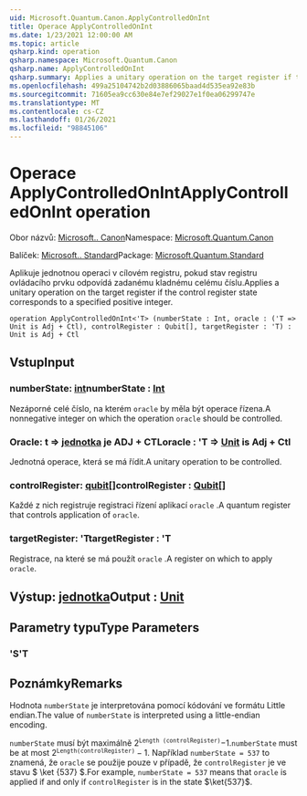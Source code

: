 ```yaml
---
uid: Microsoft.Quantum.Canon.ApplyControlledOnInt
title: Operace ApplyControlledOnInt
ms.date: 1/23/2021 12:00:00 AM
ms.topic: article
qsharp.kind: operation
qsharp.namespace: Microsoft.Quantum.Canon
qsharp.name: ApplyControlledOnInt
qsharp.summary: Applies a unitary operation on the target register if the control register state corresponds to a specified positive integer.
ms.openlocfilehash: 499a25104742b2d03886065baad4d535ea92e83b
ms.sourcegitcommit: 71605ea9cc630e84e7ef29027e1f0ea06299747e
ms.translationtype: MT
ms.contentlocale: cs-CZ
ms.lasthandoff: 01/26/2021
ms.locfileid: "98845106"
---
```

# <a name="applycontrolledonint-operation"></a><span data-ttu-id="874b5-102">Operace ApplyControlledOnInt</span><span class="sxs-lookup"><span data-stu-id="874b5-102">ApplyControlledOnInt operation</span></span>

<span data-ttu-id="874b5-103">Obor názvů: [Microsoft.. Canon](xref:Microsoft.Quantum.Canon)</span><span class="sxs-lookup"><span data-stu-id="874b5-103">Namespace: [Microsoft.Quantum.Canon](xref:Microsoft.Quantum.Canon)</span></span>

<span data-ttu-id="874b5-104">Balíček: [Microsoft.. Standard](https://nuget.org/packages/Microsoft.Quantum.Standard)</span><span class="sxs-lookup"><span data-stu-id="874b5-104">Package: [Microsoft.Quantum.Standard](https://nuget.org/packages/Microsoft.Quantum.Standard)</span></span>


<span data-ttu-id="874b5-105">Aplikuje jednotnou operaci v cílovém registru, pokud stav registru ovládacího prvku odpovídá zadanému kladnému celému číslu.</span><span class="sxs-lookup"><span data-stu-id="874b5-105">Applies a unitary operation on the target register if the control register state corresponds to a specified positive integer.</span></span>

```qsharp
operation ApplyControlledOnInt<'T> (numberState : Int, oracle : ('T => Unit is Adj + Ctl), controlRegister : Qubit[], targetRegister : 'T) : Unit is Adj + Ctl
```


## <a name="input"></a><span data-ttu-id="874b5-106">Vstup</span><span class="sxs-lookup"><span data-stu-id="874b5-106">Input</span></span>

### <a name="numberstate--int"></a><span data-ttu-id="874b5-107">numberState: [int](xref:microsoft.quantum.lang-ref.int)</span><span class="sxs-lookup"><span data-stu-id="874b5-107">numberState : [Int](xref:microsoft.quantum.lang-ref.int)</span></span>

<span data-ttu-id="874b5-108">Nezáporné celé číslo, na kterém `oracle` by měla být operace řízena.</span><span class="sxs-lookup"><span data-stu-id="874b5-108">A nonnegative integer on which the operation `oracle` should be controlled.</span></span>


### <a name="oracle--t--unit--is-adj--ctl"></a><span data-ttu-id="874b5-109">Oracle: t => [jednotka](xref:microsoft.quantum.lang-ref.unit)  je ADJ + CTL</span><span class="sxs-lookup"><span data-stu-id="874b5-109">oracle : 'T => [Unit](xref:microsoft.quantum.lang-ref.unit)  is Adj + Ctl</span></span>

<span data-ttu-id="874b5-110">Jednotná operace, která se má řídit.</span><span class="sxs-lookup"><span data-stu-id="874b5-110">A unitary operation to be controlled.</span></span>


### <a name="controlregister--qubit"></a><span data-ttu-id="874b5-111">controlRegister: [qubit](xref:microsoft.quantum.lang-ref.qubit)[]</span><span class="sxs-lookup"><span data-stu-id="874b5-111">controlRegister : [Qubit](xref:microsoft.quantum.lang-ref.qubit)[]</span></span>

<span data-ttu-id="874b5-112">Každé z nich registruje registraci řízení aplikací `oracle` .</span><span class="sxs-lookup"><span data-stu-id="874b5-112">A quantum register that controls application of `oracle`.</span></span>


### <a name="targetregister--t"></a><span data-ttu-id="874b5-113">targetRegister: 'T</span><span class="sxs-lookup"><span data-stu-id="874b5-113">targetRegister : 'T</span></span>

<span data-ttu-id="874b5-114">Registrace, na které se má použít `oracle` .</span><span class="sxs-lookup"><span data-stu-id="874b5-114">A register on which to apply `oracle`.</span></span>



## <a name="output--unit"></a><span data-ttu-id="874b5-115">Výstup: [jednotka](xref:microsoft.quantum.lang-ref.unit)</span><span class="sxs-lookup"><span data-stu-id="874b5-115">Output : [Unit](xref:microsoft.quantum.lang-ref.unit)</span></span>



## <a name="type-parameters"></a><span data-ttu-id="874b5-116">Parametry typu</span><span class="sxs-lookup"><span data-stu-id="874b5-116">Type Parameters</span></span>

### <a name="t"></a><span data-ttu-id="874b5-117">'S</span><span class="sxs-lookup"><span data-stu-id="874b5-117">'T</span></span>



## <a name="remarks"></a><span data-ttu-id="874b5-118">Poznámky</span><span class="sxs-lookup"><span data-stu-id="874b5-118">Remarks</span></span>

<span data-ttu-id="874b5-119">Hodnota `numberState` je interpretována pomocí kódování ve formátu Little endian.</span><span class="sxs-lookup"><span data-stu-id="874b5-119">The value of `numberState` is interpreted using a little-endian encoding.</span></span>

<span data-ttu-id="874b5-120">`numberState` musí být maximálně $2 ^ \texttt{Length (controlRegister)}-$1.</span><span class="sxs-lookup"><span data-stu-id="874b5-120">`numberState` must be at most $2^\texttt{Length(controlRegister)} - 1$.</span></span>
<span data-ttu-id="874b5-121">Například `numberState = 537` to znamená, že `oracle` se použije pouze v případě, že `controlRegister` je ve stavu $ \ket {537} $.</span><span class="sxs-lookup"><span data-stu-id="874b5-121">For example, `numberState = 537` means that `oracle` is applied if and only if `controlRegister` is in the state $\ket{537}$.</span></span>